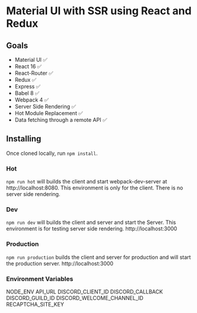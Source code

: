 # Material UI with SSR using React and Redux

## Goals

  * Material UI ✅
  * React 16 ✅
  * React-Router ✅
  * Redux ✅
  * Express ✅
  * Babel 8 ✅
  * Webpack 4 ✅
  * Server Side Rendering ✅
  * Hot Module Replacement ✅
  * Data fetching through a remote API ✅

## Installing

Once cloned locally, run `npm install`.

### Hot
`npm run hot`
will builds the client and start webpack-dev-server at http://localhost:8080. This environment is only for the client. There is no server side rendering.

### Dev
`npm run dev`
will builds the client and server and start the Server.
This environment is for testing server side rendering.
http://localhost:3000

### Production
`npm run production`
builds the client and server for production and will start the production server.
http://localhost:3000


### Environment Variables
NODE_ENV
API_URL
DISCORD_CLIENT_ID
DISCORD_CALLBACK
DISCORD_GUILD_ID
DISCORD_WELCOME_CHANNEL_ID
RECAPTCHA_SITE_KEY
